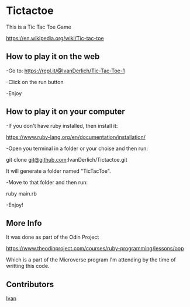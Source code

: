 # Tictactoe

This is a Tic Tac Toe Game

https://en.wikipedia.org/wiki/Tic-tac-toe

## How to play it on the web

-Go to: https://repl.it/@IvanDerlich/Tic-Tac-Toe-1

-Click on the run button

-Enjoy

## How to play it on your computer

-If you don't have ruby installed, then install it:

https://www.ruby-lang.org/en/documentation/installation/

-Open you terminal in a folder or your choise and then run:

git clone git@github.com:IvanDerlich/Tictactoe.git

It will generate a folder named "TicTacToe".

-Move to that folder and then run:

ruby main.rb

-Enjoy!

## More Info

It was done as part of the Odin Project

https://www.theodinproject.com/courses/ruby-programming/lessons/oop

Which is a part of the Microverse program I'm attending by the time of writting this code.

## Contributors

[Ivan](https://github.com/IvanDerlich)